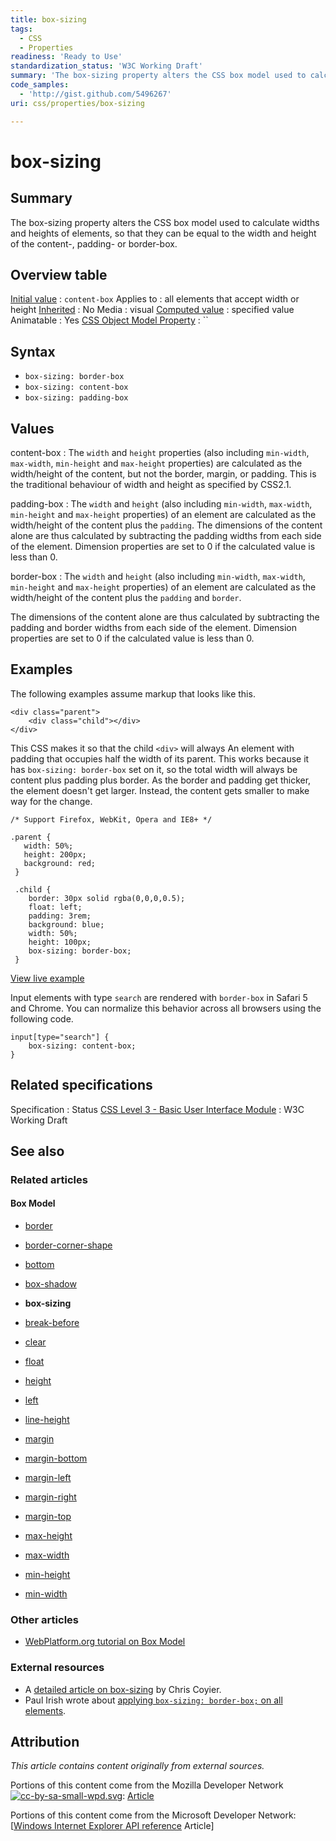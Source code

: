 ```yaml
---
title: box-sizing
tags:
  - CSS
  - Properties
readiness: 'Ready to Use'
standardization_status: 'W3C Working Draft'
summary: 'The box-sizing property alters the CSS box model used to calculate widths and heights of elements, so that they can be equal to the width and height of the content-, padding- or border-box.'
code_samples:
  - 'http://gist.github.com/5496267'
uri: css/properties/box-sizing

---
```

# box-sizing

## Summary

The box-sizing property alters the CSS box model used to calculate widths and heights of elements, so that they can be equal to the width and height of the content-, padding- or border-box.

## Overview table

[Initial value](/css/concepts/initial_value)
:   `content-box`
Applies to
:   all elements that accept width or height
[Inherited](/css/concepts/inherited)
:   No
Media
:   visual
[Computed value](/css/concepts/computed_value)
:   specified value
Animatable
:   Yes
[CSS Object Model Property](/css/concepts/cssom)
:   ``

## Syntax

-   `box-sizing: border-box`
-   `box-sizing: content-box`
-   `box-sizing: padding-box`

## Values

content-box
:   The `width` and `height` properties (also including `min-width`, `max-width`, `min-height` and `max-height` properties) are calculated as the width/height of the content, but not the border, margin, or padding. This is the traditional behaviour of width and height as specified by CSS2.1.

padding-box
:   The `width` and `height` (also including `min-width`, `max-width`, `min-height` and `max-height` properties) of an element are calculated as the width/height of the content plus the `padding`. The dimensions of the content alone are thus calculated by subtracting the padding widths from each side of the element. Dimension properties are set to 0 if the calculated value is less than 0.

border-box
:   The `width` and `height` (also including `min-width`, `max-width`, `min-height` and `max-height` properties) of an element are calculated as the width/height of the content plus the `padding` and `border`.

The dimensions of the content alone are thus calculated by subtracting the padding and border widths from each side of the element. Dimension properties are set to 0 if the calculated value is less than 0.

## Examples

The following examples assume markup that looks like this.

``` {.html}
<div class="parent">
    <div class="child"></div>
</div>
```

This CSS makes it so that the child `<div>` will always An element with padding that occupies half the width of its parent. This works because it has `box-sizing: border-box` set on it, so the total width will always be content plus padding plus border. As the border and padding get thicker, the element doesn't get larger. Instead, the content gets smaller to make way for the change.

``` {.css}
/* Support Firefox, WebKit, Opera and IE8+ */

.parent {
   width: 50%;
   height: 200px;
   background: red;
 }

 .child {
    border: 30px solid rgba(0,0,0,0.5);
    float: left;
    padding: 3rem;
    background: blue;
    width: 50%;
    height: 100px;
    box-sizing: border-box;
 }
```

[View live example](http://code.webplatform.org/gist/5496267)

Input elements with type `search` are rendered with `border-box` in Safari 5 and Chrome. You can normalize this behavior across all browsers using the following code.

``` {.css}
input[type="search"] {
    box-sizing: content-box;
}
```

## Related specifications

Specification
:   Status
[CSS Level 3 - Basic User Interface Module](http://www.w3.org/TR/css3-ui/#box-sizing)
:   W3C Working Draft

## See also

### Related articles

#### Box Model

-   [border](/css/properties/border)

-   [border-corner-shape](/css/properties/border-corner-shape)

-   [bottom](/css/properties/bottom)

-   [box-shadow](/css/properties/box-shadow)

-   **box-sizing**

-   [break-before](/css/properties/break-before)

-   [clear](/css/properties/clear)

-   [float](/css/properties/float)

-   [height](/css/properties/height)

-   [left](/css/properties/left)

-   [line-height](/css/properties/line-height)

-   [margin](/css/properties/margin)

-   [margin-bottom](/css/properties/margin-bottom)

-   [margin-left](/css/properties/margin-left)

-   [margin-right](/css/properties/margin-right)

-   [margin-top](/css/properties/margin-top)

-   [max-height](/css/properties/max-height)

-   [max-width](/css/properties/max-width)

-   [min-height](/css/properties/min-height)

-   [min-width](/css/properties/min-width)

### Other articles

-   [WebPlatform.org tutorial on Box Model](http://docs.webplatform.org/wiki/tutorials/box_model)

### External resources

-   A [detailed article on box-sizing](http://css-tricks.com/box-sizing/) by Chris Coyier.
-   Paul Irish wrote about [applying `box-sizing: border-box;` on all elements](http://paulirish.com/2012/box-sizing-border-box-ftw/).

## Attribution

*This article contains content originally from external sources.*

Portions of this content come from the Mozilla Developer Network [![cc-by-sa-small-wpd.svg](/assets/thumb/8/8c/cc-by-sa-small-wpd.svg/120px-cc-by-sa-small-wpd.svg.png)](http://creativecommons.org/licenses/by-sa/3.0/us/): [Article](https://developer.mozilla.org/en-US/docs/CSS/box-sizing)

Portions of this content come from the Microsoft Developer Network: [[Windows Internet Explorer API reference](http://msdn.microsoft.com/en-us/library/ie/hh828809) Article]

